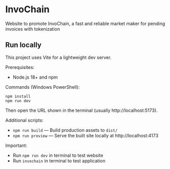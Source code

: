 # InvoChain
Website to promote InvoChain, a fast and reliable market maker for pending invoices with tokenization

## Run locally

This project uses Vite for a lightweight dev server.

Prerequisites:
- Node.js 18+ and npm

Commands (Windows PowerShell):

```
npm install
npm run dev
```

Then open the URL shown in the terminal (usually http://localhost:5173).

Additional scripts:
- `npm run build` — Build production assets to `dist/`
- `npm run preview` — Serve the built site locally at http://localhost:4173

Important:
- Run `npm run dev` in terminal to test website
- Run `invochain` in terminal to test application
